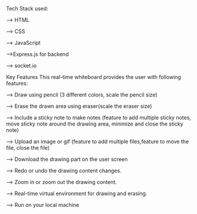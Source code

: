 Tech Stack used:

--> HTML

--> CSS

--> JavaScript 

-->Express.js for backend

--> socket.io


Key Features This real-time whiteboard provides the user with following features:


--> Draw using pencil (3 different colors, scale the pencil size)

--> Erase the drawn area using eraser(scale the eraser size)

--> Include a sticky note to make notes (feature to add multiple sticky notes, move sticky note around the drawing area, minimize and close the sticky note)

--> Upload an image or gif (feature to add multiple files,feature to move the file, close the file)

--> Download the drawing part on the user screen

--> Redo or undo the drawing content changes.

--> Zoom in or zoom out the drawing content.

--> Real-time virtual environment for drawing and erasing.

--> Run on your local machine

